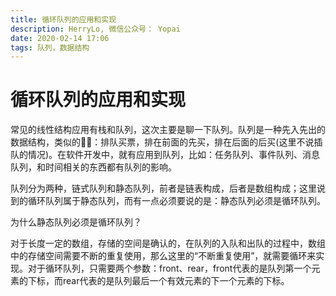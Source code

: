 ```yaml
---
title: 循环队列的应用和实现
description: HerryLo, 微信公众号： Yopai
date: 2020-02-14 17:06
tags: 队列，数据结构
---
```


# 循环队列的应用和实现

常见的线性结构应用有栈和队列，这次主要是聊一下队列。队列是一种先入先出的数据结构，类似的🌰🌰：排队买票，排在前面的先买，排在后面的后买(这里不说插队的情况)。在软件开发中，就有应用到队列，比如：任务队列、事件队列、消息队列，和时间相关的东西都有队列的影响。

队列分为两种，链式队列和静态队列，前者是链表构成，后者是数组构成；这里说到的循环队列属于静态队列，而有一点必须要说的是：静态队列必须是循环队列。

为什么静态队列必须是循环队列？

对于长度一定的数组，存储的空间是确认的，在队列的入队和出队的过程中，数组中的存储空间需要不断的重复使用，那么这里的“不断重复使用”，就需要循环来实现。对于循环队列，只需要两个参数：front、rear，front代表的是队列第一个元素的下标，而rear代表的是队列最后一个有效元素的下一个元素的下标。